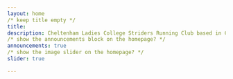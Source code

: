 ```yaml
---
layout: home
/* keep title empty */
title: 
description: Cheltenham Ladies College Striders Running Club based in Cheltenham Gloucestershire
/* show the announcements block on the homepage? */
announcements: true
/* show the image slider on the homepage? */
slider: true

---
```

